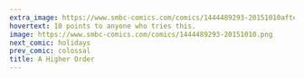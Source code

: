 ```yaml
---
extra_image: https://www.smbc-comics.com/comics/1444489293-20151010after.png
hovertext: 10 points to anyone who tries this.
image: https://www.smbc-comics.com/comics/1444489293-20151010.png
next_comic: holidays
prev_comic: colossal
title: A Higher Order
---
```


